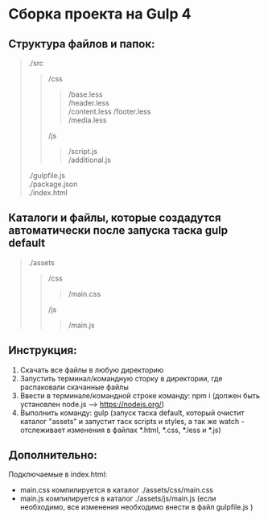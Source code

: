 # Сборка проекта на Gulp 4

## Структура файлов и папок:

>   ./src 
> >   /css  
> > >   /base.less  
> > >   /header.less  
> > >   /content.less 
> > >   /footer.less  
> > >   /media.less 
> >
> >   /js 
> > >   /script.js  
> > >   /additional.js  
>
>   ./gulpfile.js  
>   ./package.json  
>   ./index.html  

## Каталоги и файлы, которые создадутся автоматически после запуска таска gulp default

>   ./assets  
> >   /css  
> > >   /main.css 
> >
> >   /js 
> > >   /main.js  

## Инструкция:

1. Скачать все файлы в любую директорию
2. Запустить терминал/командную сторку в директории, где распаковали скачанные файлы
3. Ввести в терминале/командной строке команду: npm i (должен быть установлен node.js --> https://nodejs.org/)
3. Выполнить команду: gulp (запуск таска default, который очистит каталог "assets" и запустит таск scripts и styles, а так же watch - отслеживает изменения в файлах *.html, *.css, *.less и *.js)

## Дополнительно:
Подключаемые в index.html: 
- main.css компилируется в каталог ./assets/css/main.css
- main.js компилируется в каталог ./assets/js/main.js
(если необходимо, все изменения необходимо внести в файл gulpfile.js )
